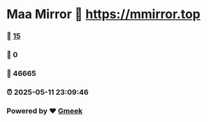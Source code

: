 # Maa Mirror :link: https://mmirror.top 
### :page_facing_up: [15](https://mmirror.top/tag.html) 
### :speech_balloon: 0 
### :hibiscus: 46665 
### :alarm_clock: 2025-05-11 23:09:46 
### Powered by :heart: [Gmeek](https://github.com/Meekdai/Gmeek)
